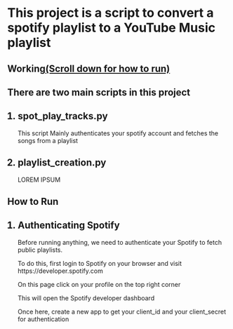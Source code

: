 <h1>This project is a script to convert a spotify playlist to a YouTube Music playlist</h1> 
<h2>Working<a href="#how-to-run">(Scroll down for how to run)</a></h2>
<h2>There are two main scripts in this project</h2>
<ol>
    <h2><li>spot_play_tracks.py</li></h2>
        <p>This script Mainly authenticates your spotify account and fetches the songs from a playlist</p>
        <p></p>
    <h2><li>playlist_creation.py</h2></li>
        <p>LOREM IPSUM</p>
</ol>

<article id="how-to-run">
    <h2>How to Run</h2>
        <ol>
            <h2><li>Authenticating Spotify</li></h2>
            <p>Before running anything, we need to authenticate your Spotify to fetch public playlists.</p>
            <p>To do this, first login to Spotify on your browser and visit <a target="_blank">https://developer.spotify.com</a></p>
            <p>On this page click on your profile on the top right corner</p>
            <p>This will open the Spotify developer dashboard</p>
            <p>Once here, create a new app to get your client_id and your client_secret for authentication</p>
        </ol>        
</article>


